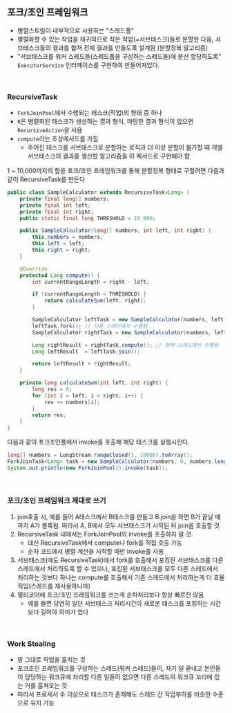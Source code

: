 ## 포크/조인 프레임워크
- 병렬스트림이 내부적으로 사용하는 "스레드풀"
- 병렬화할 수 있는 작업을 재귀적으로 작은 작업(=서브태스크)들로 분할한 다음, 서브태스크들의 결과를 합쳐 전체 결과를 만들도록 설계됨 (분할정복 알고리즘)
- "서브태스크를 워커 스레드들(스레드풀을 구성하는 스레드들)에 분산 할당하도록" `ExecutorService` 인터페이스를 구현하여 만들어져있다.

<br>  

### RecursiveTask<R>
- `ForkJoinPool`에서 수행되는 태스크(작업)의 형태 중 하나
- `R`은 병렬화된 태스크가 생성하는 결과 형식. 마땅한 결과 형식이 없으면 `RecursiveAction`을 사용
- `compute`라는 추상메서드를 가짐
  - 주어진 태스크를 서브태스크로 분할하는 로직과 더 이상 분할이 불가할 때 개별 서브태스크의 결과를 생산할 알고리즘을 이 메서드로 구현해야 함

1 ~ 10,000까지의 합을 포크/조인 프레임워크를 통해 분할정복 형태로 구할려면 다음과 같이 RecursiveTask를 만든다
```java
public class SampleCalculator extends RecursiveTask<Long> {
    private final long[] numbers;
    private final int left;
    private final int right;
    public static final long THRESHOLD = 10_000;

    public SampleCalculator(long[] numbers, int left, int right) {
        this.numbers = numbers;
        this.left = left;
        this.right = right;
    }

    @Override
    protected Long compute() {
        int currentRangeLength = right - left;

        if (currentRangeLength < THRESHOLD) {
            return calculateSum(left, right);
        }

        SampleCalculator leftTask = new SampleCalculator(numbers, left, left + currentRangeLength / 2);
        leftTask.fork(); // 다른 스레드에서 수행됨
        SampleCalculator rightTask = new SampleCalculator(numbers, left + currentRangeLength / 2, right);

        Long rightResult = rightTask.compute(); // 현재 스레드에서 수행됨
        Long leftResult  = leftTask.join();

        return leftResult + rightResult;
    }

    private long calculateSum(int left, int right) {
        long res = 0;
        for (int i = left; i < right; i++) {
            res += numbers[i];
        }
        return res;
    }
}
```

다음과 같이 포크조인풀에서 invoke를 호출해 해당 태스크를 실행시킨다.  
```java
long[] numbers = LongStream.rangeClosed(1, 10000).toArray();
ForkJoinTask<Long> task = new SampleCalculator(numbers, 0, numbers.length);
System.out.println(new ForkJoinPool().invoke(task));
```

<br>  

### 포크/조인 프레임워크 제대로 쓰기
1. join호출 시, 예를 들어 A태스크에서 B태스크를 만들고 B.join을 하면 B가 끝날 때까지 A가 블록됨. 따라서 A, B에서 모두 서브태스크가 시작된 뒤 join을 호출할 것
2. RecursiveTask 내에서는 ForkJoinPool의 invoke를 호출하지 말 것.
    - 대신 RecursiveTask에서 compute나 fork를 직접 호출 가능
    - 순차 코드에서 병렬 계산을 시작할 때만 invoke를 사용  
3. 서브태스크(얘도 RecursiveTask)에서 fork를 호출해서 포킹된 서브태스크를 다른 스레드에서 처리하도록 할 수 있으나, 포킹된 서브태스크를 모두 다른 스레드에서 처리하는 것보다 하나는 compute를 호출해서 기존 스레드에서 처리하는게 더 효율적임(스레드를 재사용하니까)
4. 멀티코어에 포크/조인 프레임워크를 쓰는게 순차처리보다 항상 빠르진 않음
    - 예를 들면 당연히 일단 서브태스크 처리시간이 새로운 태스크를 포킹하는 시간보다 길어야 의미가 있다

<br>  

### Work Stealing
- 말 그대로 작업을 훔치는 것
- 포크조인 프레임워크를 구성하는 스레드(워커 스레드)들이, 자기 일 끝내고 본인들이 담당하는 워크큐에 처리할 다른 일들이 없으면 다른 스레드의 워크큐 꼬리에 있는 거를 훔쳐오는 것
- 따라서 프로세서 수 이상으로 태스크가 존재해도 스레드 간 작업부하를 비슷한 수준으로 유지 가능

